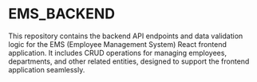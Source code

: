 # EMS_BACKEND
This repository contains the backend API endpoints and data validation logic for the EMS (Employee Management System) React frontend application. It includes CRUD operations for managing employees, departments, and other related entities, designed to support the frontend application seamlessly.
